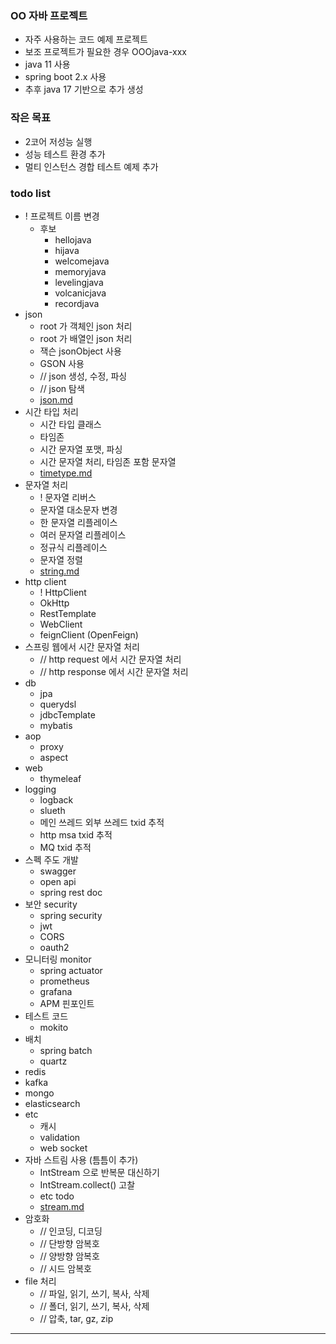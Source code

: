### OO 자바 프로젝트
- 자주 사용하는 코드 예제 프로젝트
- 보조 프로젝트가 필요한 경우 OOOjava-xxx
- java 11 사용
- spring boot 2.x 사용
- 추후 java 17 기반으로 추가 생성

### 작은 목표
- 2코어 저성능 실행
- 성능 테스트 환경 추가
- 멀티 인스턴스 경합 테스트 예제 추가

### todo list
- ! 프로젝트 이름 변경
  - 후보
    - hellojava
    - hijava
    - welcomejava
    - memoryjava
    - levelingjava
    - volcanicjava
    - recordjava
- json
  - root 가 객체인 json 처리
  - root 가 배열인 json 처리
  - 잭슨 jsonObject 사용
  - GSON 사용
  - // json 생성, 수정, 파싱
  - // json 탐색
  - [json.md](src%2Ftest%2Fjava%2Fdev%2Fdk%2Fhellojava%2Fjson%2Fjson.md)
- 시간 타입 처리
  - 시간 타입 클래스
  - 타임존
  - 시간 문자열 포맷, 파싱
  - 시간 문자열 처리, 타임존 포함 문자열
  - [timetype.md](src%2Ftest%2Fjava%2Fdev%2Fdk%2Fhellojava%2Ftimeformat%2Ftimetype.md)
- 문자열 처리
  - ! 문자열 리버스
  - 문자열 대소문자 변경
  - 한 문자열 리플레이스
  - 여러 문자열 리플레이스
  - 정규식 리플레이스
  - 문자열 정렬
  - [string.md](src%2Ftest%2Fjava%2Fdev%2Fdk%2Fhellojava%2Fstring%2Fstring.md)
- http client
  - ! HttpClient
  - OkHttp
  - RestTemplate
  - WebClient
  - feignClient (OpenFeign)
- 스프링 웹에서 시간 문자열 처리
  - // http request 에서 시간 문자열 처리
  - // http response 에서 시간 문자열 처리
- db
  - jpa
  - querydsl
  - jdbcTemplate
  - mybatis
- aop
  - proxy
  - aspect
- web
  - thymeleaf
- logging
  - logback
  - slueth
  - 메인 쓰레드 외부 쓰레드 txid 추적
  - http msa txid 추적
  - MQ txid 추적
- 스펙 주도 개발
  - swagger
  - open api
  - spring rest doc
- 보안 security
  - spring security
  - jwt
  - CORS
  - oauth2
- 모니터링 monitor
  - spring actuator
  - prometheus
  - grafana
  - APM 핀포인트
- 테스트 코드
  - mokito
- 배치
  - spring batch
  - quartz
- redis
- kafka
- mongo
- elasticsearch
- etc
  - 캐시
  - validation
  - web socket
- 자바 스트림 사용 (틈틈이 추가)
  - IntStream 으로 반복문 대신하기
  - IntStream.collect() 고찰
  - etc todo
  - [stream.md](src%2Ftest%2Fjava%2Fdev%2Fdk%2Fhellojava%2Fstream%2Fstream.md)
- 암호화
  - // 인코딩, 디코딩
  - // 단방향 암복호
  - // 양방향 암복호
  - // 시드 암복호
- file 처리
  - // 파일, 읽기, 쓰기, 복사, 삭제
  - // 폴더, 읽기, 쓰기, 복사, 삭제
  - // 압축, tar, gz, zip

---
